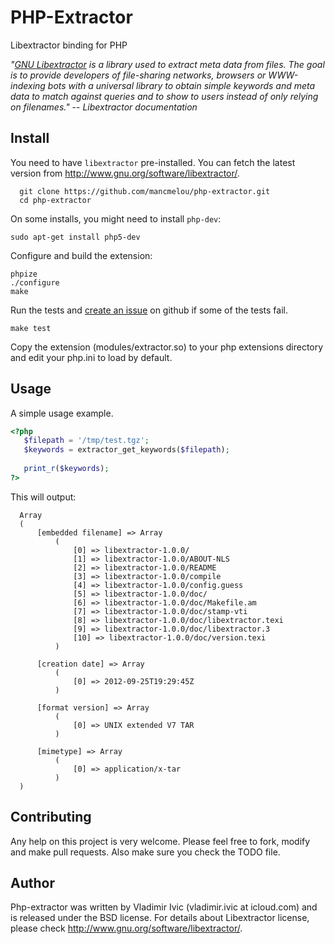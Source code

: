 PHP-Extractor
=============

Libextractor binding for PHP

*"[GNU Libextractor](http://www.gnu.org/software/libextractor/) is a library used to extract 
meta data from files. The goal is to provide developers of file-sharing networks, browsers or 
WWW-indexing bots with a universal library to obtain simple keywords and meta data to match 
against queries and to show to users instead of only relying on filenames."*
   -- *Libextractor documentation*

Install
-------
You need to have `libextractor` pre-installed. You can fetch the latest version
from http://www.gnu.org/software/libextractor/.

      git clone https://github.com/mancmelou/php-extractor.git
      cd php-extractor

On some installs, you might need to install `php-dev`:

    sudo apt-get install php5-dev
    
Configure and build the extension:

    phpize
    ./configure
    make

Run the tests and [create an issue][] on github if some of the tests fail.

    make test

   [create an issue]: https://github.com/mancmelou/php-extractor/issues

Copy the extension (modules/extractor.so) to your php extensions directory and
edit your php.ini to load by default.
 
Usage
-----

A simple usage example.

```php
<?php
   $filepath = '/tmp/test.tgz';
   $keywords = extractor_get_keywords($filepath);
   
   print_r($keywords);
?>
```

This will output:
    
      Array
      (
          [embedded filename] => Array
              (
                  [0] => libextractor-1.0.0/
                  [1] => libextractor-1.0.0/ABOUT-NLS
                  [2] => libextractor-1.0.0/README
                  [3] => libextractor-1.0.0/compile
                  [4] => libextractor-1.0.0/config.guess
                  [5] => libextractor-1.0.0/doc/
                  [6] => libextractor-1.0.0/doc/Makefile.am
                  [7] => libextractor-1.0.0/doc/stamp-vti
                  [8] => libextractor-1.0.0/doc/libextractor.texi
                  [9] => libextractor-1.0.0/doc/libextractor.3
                  [10] => libextractor-1.0.0/doc/version.texi
              )
      
          [creation date] => Array
              (
                  [0] => 2012-09-25T19:29:45Z
              )
      
          [format version] => Array
              (
                  [0] => UNIX extended V7 TAR
              )
      
          [mimetype] => Array
              (
                  [0] => application/x-tar
              )
      )
    

Contributing
------------
Any help on this project is very welcome. Please feel free to fork, modify and 
make pull requests. Also make sure you check the TODO file. 

Author
------
Php-extractor was written by Vladimir Ivic (vladimir.ivic at icloud.com) and is
released under the BSD license. For details about Libextractor license, please
check http://www.gnu.org/software/libextractor/.
